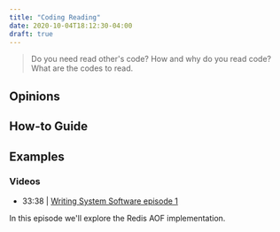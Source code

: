 ```yaml
---
title: "Coding Reading"
date: 2020-10-04T18:12:30-04:00
draft: true
---
```


> Do you need read other's code? How and why do you read code? What are the codes to read.

## Opinions

## How-to Guide

## Examples

### Videos

- 33:38 | [Writing System Software episode 1](https://www.youtube.com/watch?v=VBrnmciV9fM)

In this episode we'll explore the Redis AOF implementation.
